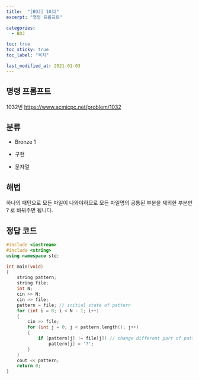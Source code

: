 ```yaml
---
title:  "[BOJ] 1032"
excerpt: "명령 프롬프트"

categories:
  - BOJ

toc: true
toc_sticky: true
toc_label: "목차"

last_modified_at: 2021-01-03
---
```


## 명령 프롬프트

1032번 <https://www.acmicpc.net/problem/1032>

## 분류
* Bronze 1

* 구현
* 문자열

## 해법
하나의 패턴으로 모든 파일이 나와야하므로 모든 파일명의 공통된 부분을 제외한 부분만 ? 로 바꿔주면 됩니다.

## 정답 코드
```cpp
#include <iostream>
#include <string>
using namespace std;

int main(void)
{
    string pattern;
    string file;
    int N;
    cin >> N;
    cin >> file;
    pattern = file; // initial state of pattern
    for (int i = 0; i < N - 1; i++)
    {
        cin >> file;
        for (int j = 0; j < pattern.length(); j++) 
        {
            if (pattern[j] != file[j]) // change different part of pattern as '?'
                pattern[j] = '?';
        }
    }
    cout << pattern;
    return 0;
}
```